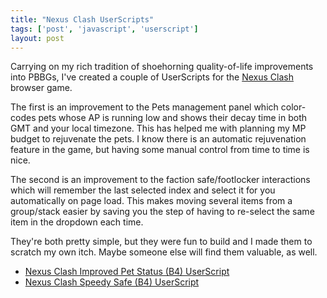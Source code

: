 ```yaml
---
title: "Nexus Clash UserScripts"
tags: ['post', 'javascript', 'userscript']
layout: post
---
```


Carrying on my rich tradition of shoehorning quality-of-life improvements into
PBBGs, I've created a couple of UserScripts for the [Nexus Clash] browser game.

The first is an improvement to the Pets management panel which color-codes pets
whose AP is running low and shows their decay time in both GMT and your local
timezone. This has helped me with planning my MP budget to rejuvenate the pets.
I know there is an automatic rejuvenation feature in the game, but having some
manual control from time to time is nice.

The second is an improvement to the faction safe/footlocker interactions which
will remember the last selected index and select it for you automatically on
page load. This makes moving several items from a group/stack easier by saving
you the step of having to re-select the same item in the dropdown each time.

They're both pretty simple, but they were fun to build and I made them to
scratch my own itch. Maybe someone else will find them valuable, as well.

- [Nexus Clash Improved Pet Status (B4) UserScript]
- [Nexus Clash Speedy Safe (B4) UserScript]

[Nexus Clash]: https://www.nexusclash.com
[Nexus Clash Improved Pet Status (B4) UserScript]: https://greasyfork.org/en/scripts/398641-nexus-clash-improved-pet-status-b4
[Nexus Clash Speedy Safe (B4) UserScript]: https://greasyfork.org/en/scripts/399179-nexus-clash-speedy-safe-b4
